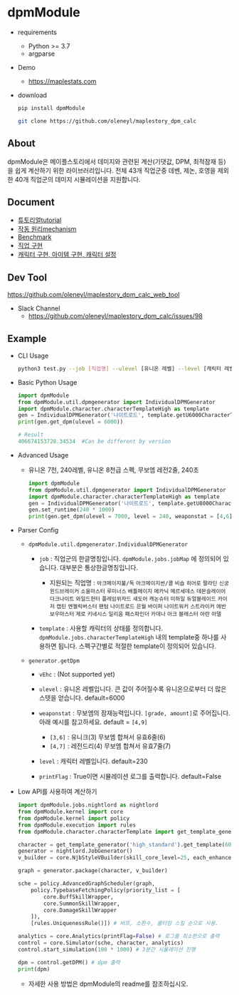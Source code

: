 dpmModule
========================


  - requirements
    - Python >= 3.7
    - argparse

  - Demo
    
    - https://maplestats.com

  - download
    ```bash
    pip install dpmModule
    ```
    
    ```bash
    git clone https://github.com/oleneyl/maplestory_dpm_calc
    ```

About 
------------
  dpmModule은 메이플스토리에서 데미지와 관련된 계산(기댓값, DPM, 최적잠재 등) 을 쉽게 계산하기
  위한 라이브러리입니다. 전체 43개 직업군중 데벤, 제논, 호영을 제외한 40개 직업군의 데미지 시뮬레이션을 지원합니다.


Document
--------------
  - [튜토리얼tutorial](dpmModule/kernel/readme.md)
  - [작동 원리mechanism](dpmModule/kernel/track.md)
  - [Benchmark](dpmModule/benchmark_log.md)
  - [직업 구현](dpmModule/jobs/readme.md)
  - [캐릭터 구현, 아이템 구현, 캐릭터 설정](dpmModule/character/readme.md)

Dev Tool
--------------
https://github.com/oleneyl/maplestory_dpm_calc_web_tool

- Slack Channel
  - https://github.com/oleneyl/maplestory_dpm_calc/issues/98

Example
-----------------------

  - CLI Usage

    ```bash
    python3 test.py --job [직업명] --ulevel [유니온 레벨] --level [캐릭터 레벨]
    ```

  - Basic Python Usage

    ```python
    import dpmModule
    from dpmModule.util.dpmgenerator import IndividualDPMGenerator
    import dpmModule.character.characterTemplateHigh as template
    gen = IndividualDPMGenerator('나이트로드', template.getU6000CharacterTemplate)
    print(gen.get_dpm(ulevel = 6000))
    
    # Result
    406674153728.34534  #Can be different by version
    ```

  - Advanced Usage

    - 유니온 7천, 240레벨, 유니온 8천급 스펙, 무보엠 레전2줄, 240초

      ```python
      import dpmModule
      from dpmModule.util.dpmgenerator import IndividualDPMGenerator
      import dpmModule.character.characterTemplateHigh as template
      gen = IndividualDPMGenerator('나이트로드', template.getU8000CharacterTemplate)
      gen.set_runtime(240 * 1000)
      print(gen.get_dpm(ulevel = 7000, level = 240, weaponstat = [4,6]))
      ```

  - Parser Config

    - `dpmModule.util.dpmgenerator.IndividualDPMGenerator`

      - `job` : 직업군의 한글명칭입니다. `dpmModule.jobs.jobMap` 에 정의되어 있습니다. 대부분은 통상한글명칭입니다.

        - 지원되는 직업명 : `아크메이지불/독`
`아크메이지썬/콜`
`비숍`
`히어로`
`팔라딘`
`신궁`
`윈드브레이커`
`소울마스터`
`루미너스`
`배틀메이지`
`메카닉`
`메르세데스`
`데몬슬레이어`
`다크나이트`
`와일드헌터`
`플레임위자드`
`섀도어`
`캐논슈터`
`미하일`
`듀얼블레이드`
`카이저`
`캡틴`
`엔젤릭버스터`
`팬텀`
`나이트로드`
`은월`
`바이퍼`
`나이트워커`
`스트라이커`
`에반`
`보우마스터`
`제로`
`키네시스`
`일리움`
`패스파인더`
`카데나`
`아크`
`블래스터`
`아란`
`아델`

      - `template` : 사용할 캐릭터의 상태를 정의합니다. `dpmModule.jobs.characterTemplateHigh` 내의 template중 하나를 사용하면 됩니다. 스펙구간별로 적절한 template이 정의되어 있습니다.

    - `generator.getDpm`
        
      - `vEhc` : (Not supported yet)
      - `ulevel` : 유니온 레벨입니다. 큰 값이 주어질수록 유니온으로부터 더 많은 스텟을 얻습니다. default=6000
      - `weaponstat` : 무보엠의 잠재능력입니다. `[grade, amount]`로 주어집니다. 아래 예시를 참고하세요. default = `[4,9]`

        - `[3,6]` : 유니크(3) 무보엠 합쳐서 유효6줄(6)
        - `[4,7]` : 레전드리(4) 무보엠 합쳐서 유효7줄(7)

      - `level` : 캐릭터 레벨입니다. default=230
      - `printFlag` : True이면 시뮬레이션 로그를 출력합니다. default=False

  - Low API를 사용하여 계산하기

    ```python
    import dpmModule.jobs.nightlord as nightlord
    from dpmModule.kernel import core
    from dpmModule.kernel import policy
    from dpmModule.execution import rules
    from dpmModule.character.characterTemplate import get_template_generator

    character = get_template_generator('high_standard').get_template(6000) # 고스펙 기준 유니온 6천인 캐릭터 설정
    generator = nightlord.JobGenerator()
    v_builder = core.NjbStyleVBuilder(skill_core_level=25, each_enhanced_amount=17) #스킬코어 25렙, 3중코어코강

    graph = generator.package(character, v_builder)

    sche = policy.AdvancedGraphScheduler(graph,
        policy.TypebaseFetchingPolicy(priority_list = [
            core.BuffSkillWrapper,
            core.SummonSkillWrapper,
            core.DamageSkillWrapper
        ]), 
        [rules.UniquenessRule()]) # 버프, 소환수, 쿨타임 스킬 순으로 사용.

    analytics = core.Analytics(printFlag=False) # 로그를 최소한으로 출력
    control = core.Simulator(sche, character, analytics) 
    control.start_simulation(180 * 1000) # 3분간 시뮬레이션 진행
    
    dpm = control.getDPM() # dpm 출력
    print(dpm)
    ```

    - 자세한 사용 방법은 dpmModule의 readme를 참조하십시오.



